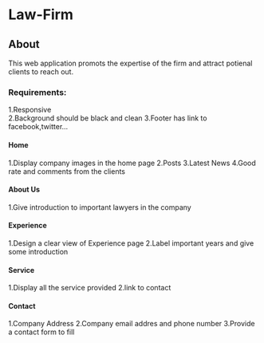 # Law-Firm

## About

This web application promots the expertise of the firm and attract potienal clients to reach out.

### Requirements:

1.Responsive  
2.Background should be black and clean
3.Footer has link to facebook,twitter...

#### Home
1.Display company images in the home page
2.Posts
3.Latest News
4.Good rate and comments from the clients 

#### About Us
1.Give introduction to important lawyers in the company

#### Experience
1.Design a clear view of Experience page
2.Label important years and give some introduction 

#### Service
1.Display all the service provided
2.link to contact 

#### Contact
1.Company Address
2.Company email addres and phone number
3.Provide a contact form to fill
